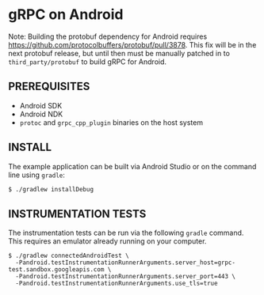 gRPC on Android
==============

Note: Building the protobuf dependency for Android requires
https://github.com/protocolbuffers/protobuf/pull/3878. This fix will be in the next
protobuf release, but until then must be manually patched in to
`third_party/protobuf` to build gRPC for Android.

PREREQUISITES
-------------

- Android SDK
- Android NDK
- `protoc` and `grpc_cpp_plugin` binaries on the host system

INSTALL
-------

The example application can be built via Android Studio or on the command line
using `gradle`:

  ```sh
  $ ./gradlew installDebug
  ```

INSTRUMENTATION TESTS
---------------------

The instrumentation tests can be run via the following `gradle` command. This
requires an emulator already running on your computer.

```
$ ./gradlew connectedAndroidTest \
  -Pandroid.testInstrumentationRunnerArguments.server_host=grpc-test.sandbox.googleapis.com \
  -Pandroid.testInstrumentationRunnerArguments.server_port=443 \
  -Pandroid.testInstrumentationRunnerArguments.use_tls=true
```
